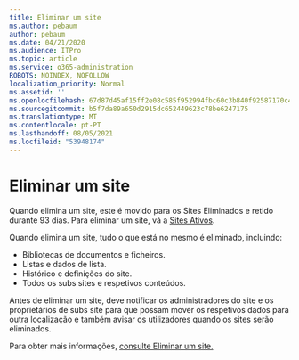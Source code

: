 ```yaml
---
title: Eliminar um site
ms.author: pebaum
author: pebaum
ms.date: 04/21/2020
ms.audience: ITPro
ms.topic: article
ms.service: o365-administration
ROBOTS: NOINDEX, NOFOLLOW
localization_priority: Normal
ms.assetid: ''
ms.openlocfilehash: 67d87d45af15ff2e08c585f952994fbc60c3b840f92587170c45ab3c9b53c6e2
ms.sourcegitcommit: b5f7da89a650d2915dc652449623c78be6247175
ms.translationtype: MT
ms.contentlocale: pt-PT
ms.lasthandoff: 08/05/2021
ms.locfileid: "53948174"
---
```

# <a name="delete-a-site"></a>Eliminar um site

Quando elimina um site, este é movido para os Sites Eliminados e retido durante 93 dias. Para eliminar um site, vá a [Sites Ativos](https://admin.microsoft.com/sharepoint?page=sitemanagement&modern=true). 

Quando elimina um site, tudo o que está no mesmo é eliminado, incluindo:

- Bibliotecas de documentos e ficheiros.
- Listas e dados de lista.
- Histórico e definições do site.
- Todos os subs sites e respetivos conteúdos.

Antes de eliminar um site, deve notificar os administradores do site e os proprietários de subs site para que possam mover os respetivos dados para outra localização e também avisar os utilizadores quando os sites serão eliminados.

Para obter mais informações, [consulte Eliminar um site.](https://docs.microsoft.com/sharepoint/delete-site-collection)
